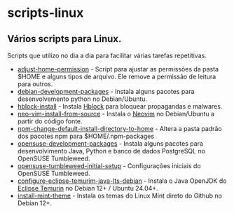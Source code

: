# scripts-linux

## Vários scripts para Linux.

Scripts que utilizo no dia a dia para facilitar várias tarefas repetitivas. 


* [adjust-home-permission](https://github.com/ricardocassiano04/scripts-linux/blob/main/adjust-home-permission.sh)  - Script para ajustar as permissões da pasta $HOME e alguns tipos de arquivo. Ele remove a permissão de leitura para outros.
* [debian-development-packages](https://github.com/ricardocassiano04/scripts-linux/blob/main/debian-development-packages.sh) - Instala alguns pacotes para desenvolvemento python no Debian/Ubuntu.
* [hblock-install](https://github.com/ricardocassiano04/scripts-linux/blob/main/hblock-install.sh) - Instala [Hblock](https://github.com/hectorm/hblock) para bloquear propagandas e malwares.
* [neo-vim-install-from-source](https://github.com/ricardocassiano04/scripts-linux/blob/main/neovim-install-from-source.sh) - Instala o [Neovim](https://github.com/neovim/neovim) no Debian/Ubuntu a partir do código fonte.
* [npm-change-default-install-directory-to-home](https://github.com/ricardocassiano04/scripts-linux/blob/main/npm-change-default-install-directory-to-home.sh) - Altera a pasta padrão dos pacotes npm para $HOME/.npm-packages
* [opensuse-development-packages](https://github.com/ricardocassiano04/scripts-linux/blob/main/opensuse-development-packages.sh) - Instala alguns pacotes para desenvolvimento Java, Python e banco de dados PostgreSQL no OpenSUSE Tumbleweed.
* [opensuse-tumbleweed-initial-setup](https://github.com/ricardocassiano04/scripts-linux/blob/main/opensuse-tumbleweed-initial-setup.sh) - Configurações iniciais do OpenSUSE Tumbleweed.
* [configure-eclipse-temurim-java-lts-debian](https://github.com/ricardocassiano04/scripts-linux/blob/main/configure-eclipse-temurim-java-lts-debian.sh) - Instala o Java OpenJDK do [Eclipse Temurin](https://adoptium.net/) no Debian 12+ / Ubuntu 24.04+.
* [install-mint-theme](https://github.com/ricardocassiano04/scripts-linux/blob/main/install-mint-theme.sh) - Instala os temas do Linux Mint direto do Github no Debian 12+.
